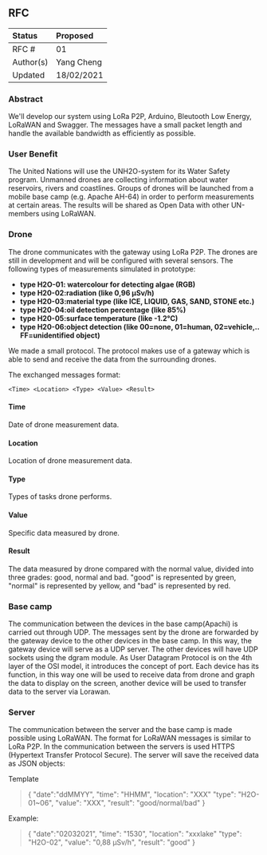 ## RFC
| Status | Proposed |
| :-----| :----- | 
| RFC #| 01 | 
| Author(s) | Yang Cheng | 
| Updated | 18/02/2021 |
### Abstract
We'll develop our system using LoRa P2P, Arduino, Bleutooth Low Energy, LoRaWAN and Swagger. The messages have a small packet length and handle the available bandwidth as efficiently as possible.

### User Benefit
The United Nations will use the UNH2O-system for its Water Safety program. Unmanned drones
are collecting information about water reservoirs, rivers and coastlines. Groups of drones will be
launched from a mobile base camp (e.g. Apache AH-64) in order to perform measurements at
certain areas. The results will be shared as Open Data with other UN-members using LoRaWAN.
### Drone
The drone communicates with the gateway using LoRa P2P. The	drones	are still in development and will be configured with several sensors. The following types of measurements simulated in prototype:
- **type H2O-01: watercolour for detecting algae (RGB)**
- **type H20-02:radiation (like 0,96 μSv/h)**
- **type H20-03:material type (like ICE, LIQUID, GAS, SAND, STONE etc.)**
- **type H20-04:oil	detection percentage (like 85%)**
- **type H20-05:surface temperature (like -1.2°C)**
- **type H20-06:object detection (like 00=none, 01=human, 02=vehicle,.. FF=unidentified object)**

We  made a small protocol. The protocol makes use of a gateway which is able to send and receive the data from the surrounding drones.

The exchanged messages format:

`<Time> <Location> <Type> <Value> <Result>`

#### Time
Date of drone measurement data.
#### Location
Location of drone measurement data.
#### Type 
Types of tasks drone performs.
#### Value
Specific data measured by drone.
#### Result
The data measured by drone compared with the normal value, divided into three grades: good, normal and bad. "good" is represented by green, "normal" is represented by yellow, and "bad" is represented by red. 

### Base camp
The communication between the devices in the base camp(Apachi) is carried out through UDP. The messages sent by the drone are forwarded by the gateway device to the other devices in the base camp. In this way, the gateway device will serve as a UDP server. The other devices will have UDP sockets using the dgram module. As User Datagram Protocol is on the 4th layer of the OSI model, it introduces the concept of port. Each device has its function, in this way one will be used to receive data from drone and graph the data to display on the screen, another device will be used to transfer data to the server via Lorawan.
### Server
The communication between the server and the base camp is made possible using LoRaWAN. The format for LoRaWAN messages is similar to LoRa P2P.
In the communication between the servers is used HTTPS (Hypertext Transfer Protocol Secure).
The server will save the received data as JSON objects:


Template
>{
"date":"ddMMYY",
"time": "HHMM",
"location": "XXX"
"type": "H2O-01~06",
"value": "XXX",
"result": "good/normal/bad"
}


Example:
>{
"date":"02032021",
"time": "1530",
"location": "xxxlake"
"type": "H2O-02",
"value": "0,88 μSv/h",
"result": "good"
}